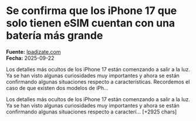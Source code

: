 # Se confirma que los iPhone 17 que solo tienen eSIM cuentan con una batería más grande

**Fuente:** [Ipadizate.com](https://ipadizate.com/iphone/se-confirma-que-los-iphone-17-que-solo-tienen-esim-cuentan-con-una-bateria-mas-grande)  
**Fecha:** 2025-09-22

Los detalles más ocultos de los iPhone 17 están comenzando a salir a la luz. Ya se han visto algunas curiosidades muy importantes y ahora se están confirmando algunas situaciones respecto a características. Recordemos el caso de que existen dos modelos de iPh…

Los detalles más ocultos de los iPhone 17 están comenzando a salir a la luz. Ya se han visto algunas curiosidades muy importantes y ahora se están confirmando algunas situaciones respecto a caracterí… [+2925 chars]
